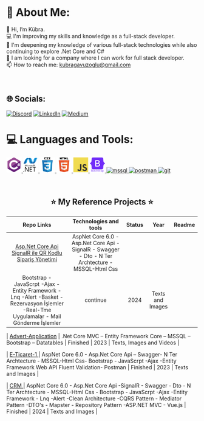 # 💫 About Me:
👋 Hi, I’m Kübra.<br>💻 I'm improving my skills and knowledge as a full-stack  developer.<br>🌱 I'm deepening my knowledge of various full-stack technologies while also continuing to explore .Net Core and  C# <br>👀 I am looking for a company where I can work for full stack developer.<br>📫 How to reach me: kubragavuzoglu@gmail.com<br><br><br>


## 🌐 Socials:
[![Discord](https://img.shields.io/badge/Discord-%237289DA.svg?logo=discord&logoColor=white)](https://discord.gg/KübraGavuzoglu#7347) [![LinkedIn](https://img.shields.io/badge/LinkedIn-%230077B5.svg?logo=linkedin&logoColor=white)](https://linkedin.com/in/kubragavuzoglu) [![Medium](https://img.shields.io/badge/Medium-12100E?logo=medium&logoColor=white)](https://medium.com/@@codewithkubra) 

# 💻 Languages and Tools:
<p> 
  <a href="https://www.w3schools.com/cs/" target="_blank" rel="noreferrer"> <img src="https://raw.githubusercontent.com/devicons/devicon/master/icons/csharp/csharp-original.svg" alt="csharp" width="40" height="40"/> </a> 
  <a href="https://dotnet.microsoft.com/" target="_blank" rel="noreferrer"> <img src="https://raw.githubusercontent.com/devicons/devicon/master/icons/dot-net/dot-net-original-wordmark.svg" alt="dotnet" width="40" height="40"/> </a> 
   <a href="https://www.w3schools.com/css/" target="_blank" rel="noreferrer"> <img src="https://raw.githubusercontent.com/devicons/devicon/master/icons/css3/css3-original-wordmark.svg" alt="css3" width="40" height="40"/> </a> 
  <a href="https://www.w3.org/html/" target="_blank" rel="noreferrer"> <img src="https://raw.githubusercontent.com/devicons/devicon/master/icons/html5/html5-original-wordmark.svg" alt="html5" width="40" height="40"/> </a>
  <a href="https://developer.mozilla.org/en-US/docs/Web/JavaScript" target="_blank" rel="noreferrer"> <img src="https://raw.githubusercontent.com/devicons/devicon/master/icons/javascript/javascript-original.svg" alt="javascript" width="40" height="40"/> </a>
   <a href="https://getbootstrap.com" target="_blank" rel="noreferrer"> <img src="https://raw.githubusercontent.com/devicons/devicon/master/icons/bootstrap/bootstrap-plain-wordmark.svg" alt="bootstrap" width="40" height="40"/> </a> 
  <a href="https://www.microsoft.com/en-us/sql-server" target="_blank" rel="noreferrer"> <img src="https://www.svgrepo.com/show/303229/microsoft-sql-server-logo.svg" alt="mssql" width="40" height="40"/> </a> <a href="https://postman.com" target="_blank" rel="noreferrer"> <img src="https://www.vectorlogo.zone/logos/getpostman/getpostman-icon.svg" alt="postman" width="40" height="40"/> </a> 
    <a href="https://git-scm.com/" target="_blank" rel="noreferrer"> <img src="https://www.vectorlogo.zone/logos/git-scm/git-scm-icon.svg" alt="git" width="40" height="40"/> </a> 
    
</p>


</br>
<h2 align="center">⭐ My Reference Projects ⭐</h2>

| Repo Links | Technologies and tools | Status | Year | Readme |
|    :---:     |     :---:      |     :---:     |     :---:     |     :---:     |
| <a href="https://github.com/KubraGavuzoglu/Asp.Net-Core-Api-SignalR-ile-QR-Kodlu-Sipari-Y-netimi">Asp.Net Core Api SignalR ile QR Kodlu Sipariş Yönetimi</a>    | AspNet Core 6.0 - Asp.Net Core Api -SignalR - Swagger - Dto - N Ter Archtecture - MSSQL-Html Css
 Bootstrap - JavaScrpt -Ajax -Entity Framework - Lnq -Alert -Basket - Rezervasyon İşlemler -Real-Tme Uygulamalar - Mail Gönderme İşlemler | continue      | 2024    | Texts and Images    |

| <a href="https://github.com/KubraGavuzoglu/Advert-Application"> Advert-Application</a>   | .Net Core MVC – Entity Framework Core –  MSSQL – Bootstrap – Datatables  | Finished    | 2023    | Texts, Images and Videos  |

| <a href="https://github.com/KubraGavuzoglu/E-Ticaret-1">E-Ticaret-1 </a>    |  AspNet Core 6.0 - Asp.Net Core Api  – Swagger- N Ter Archtecture - MSSQL-Html Css- Bootstrap - JavaScrpt -Ajax -Entity Framework  Web API  Fluent Validation- Postman  | Finished      | 2023    | Texts and Images    |

| <a href="https://github.com/KubraGavuzoglu/CRM">CRM </a>    | AspNet Core 6.0 - Asp.Net Core Api -SignalR - Swagger - Dto - N Ter Archtecture - MSSQL-Html Css - Bootstrap - JavaScrpt -Ajax -Entity Framework - Lnq -Alert -Clean Architecture -CQRS Pattern - Mediator Pattern -DTO's - Mapster - Repository Pattern -ASP.NET MVC - Vue.js | Finished    | 2024    | Texts and Images    |




